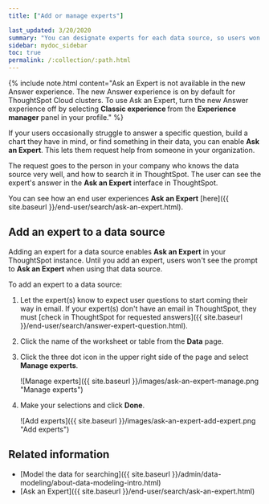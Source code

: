```yaml
---
title: ["Add or manage experts"]

last_updated: 3/20/2020
summary: "You can designate experts for each data source, so users won't get stuck if they need help."
sidebar: mydoc_sidebar
toc: true
permalink: /:collection/:path.html
---
```


{% include note.html content="Ask an Expert is not available in the new Answer experience. The new Answer experience is on by default for ThoughtSpot Cloud clusters. To use Ask an Expert, turn the new Answer experience off by selecting <strong>Classic experience </strong> from the <strong>Experience manager</strong> panel in your profile." %}

If your users occasionally struggle to answer a specific question, build a chart they have in mind, or find something in their data, you can enable **Ask an Expert**. This lets them request help from someone in your organization.

The request goes to the person in your company who knows the data source very well, and how to search it in ThoughtSpot. The user can see the expert's answer in the **Ask an Expert** interface in ThoughtSpot.

You can see how an end user experiences **Ask an Expert** [here]({{ site.baseurl }}/end-user/search/ask-an-expert.html).

## Add an expert to a data source

Adding an expert for a data source enables **Ask an Expert** in your ThoughtSpot instance. Until you add an expert, users won't see the prompt to **Ask an Expert** when using that data source.

To add an expert to a data source:

1. Let the expert(s) know to expect user questions to start coming their way in email.
   If your expert(s) don't have an email in ThoughtSpot, they must [check in ThoughtSpot for requested answers]({{ site.baseurl }}/end-user/search/answer-expert-question.html).

2. Click the name of the worksheet or table from the **Data** page.

3. Click the three dot icon in the upper right side of the page and select **Manage experts**.

    ![Manage experts]({{ site.baseurl }}/images/ask-an-expert-manage.png "Manage experts")

4. Make your selections and click **Done**.

    ![Add experts]({{ site.baseurl }}/images/ask-an-expert-add-expert.png "Add experts")

## Related information  

- [Model the data for searching]({{ site.baseurl }}/admin/data-modeling/about-data-modeling-intro.html)
- [Ask an Expert]({{ site.baseurl }}/end-user/search/ask-an-expert.html)
